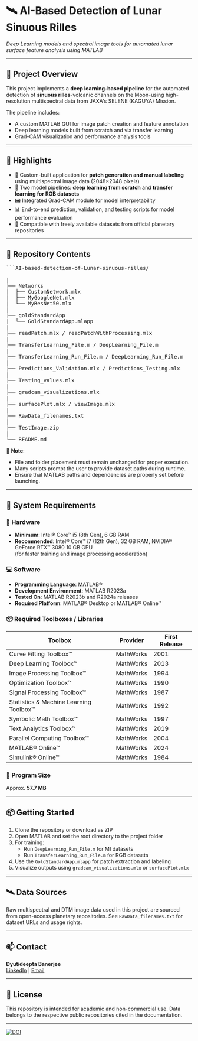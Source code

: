 # 🛰️ AI-Based Detection of Lunar Sinuous Rilles  
_Deep Learning models and spectral image tools for automated lunar surface feature analysis using MATLAB_

---

## 🌌 Project Overview  
This project implements a **deep learning-based pipeline** for the automated detection of **sinuous rilles**-volcanic channels on the Moon-using high-resolution multispectral data from JAXA's SELENE (KAGUYA) Mission.

The pipeline includes:
- A custom MATLAB GUI for image patch creation and feature annotation  
- Deep learning models built from scratch and via transfer learning  
- Grad-CAM visualization and performance analysis tools

---

## 🚀 Highlights  
- 🌈 Custom-built application for **patch generation and manual labeling** using multispectral image data (2048×2048 pixels)  
- 🧠 Two model pipelines: **deep learning from scratch** and **transfer learning for RGB datasets**  
- 🖼️ Integrated Grad-CAM module for model interpretability  
- 📊 End-to-end prediction, validation, and testing scripts for model performance evaluation  
- 🔄 Compatible with freely available datasets from official planetary repositories  

---

## 📂 Repository Contents  

<pre>```AI-based-detection-of-Lunar-sinuous-rilles/

| 
├── Networks                                                         # Deep Learning network files customized for training on multispectral lunar datasets 
|  ├── CustomNetwork.mlx
|  ├── MyGoogleNet.mlx
|  └── MyResNet50.mlx
|
├── goldStandardApp                                                  # MATLAB App for manual annotation and patch generation from MI/DTM data 
|  └── GoldStandardApp.mlapp
|
├── readPatch.mlx / readPatchWithProcessing.mlx                      # Custom preprocessing functions (also embedded in the app) 
|
├── TransferLearning_File.m / DeepLearning_File.m                    # Scripts defining the model architectures and training logic 
|
├── TransferLearning_Run_File.m / DeepLearning_Run_File.m            # Launch scripts to train models (MI and RGB datasets) 
|
├── Predictions_Validation.mlx / Predictions_Testing.mlx             # Save and analyze prediction statistics from trained models 
|
├── Testing_values.mlx                                               # Apply models to isolated test sets 
|
├── gradcam_visualizations.mlx                                       # Generate Grad-CAM visualizations for model explainability 
|
├── surfacePlot.mlx / viewImage.mlx                                  # Visualize raw and processed images or patches 
|
├── RawData_filenames.txt                                            # Source URLs and metadata of raw datasets used 
|
├── TestImage.zip                                                    # Sample dataset to reproduce and test the application 
|
└── README.md                                                        # Project description and documentation```</pre>

📝 **Note**:  
- File and folder placement must remain unchanged for proper execution.  
- Many scripts prompt the user to provide dataset paths during runtime.  
- Ensure that MATLAB paths and dependencies are properly set before launching.

---

## 🧰 System Requirements

### 🔧 Hardware
- **Minimum**: Intel® Core™ i5 (8th Gen), 6 GB RAM
- **Recommended**: Intel® Core™ i7 (12th Gen), 32 GB RAM, NVIDIA® GeForce RTX™ 3080 10 GB GPU  
  (for faster training and image processing acceleration)

### 💻 Software
- **Programming Language**: MATLAB®  
- **Development Environment**: MATLAB R2023a  
- **Tested On**: MATLAB R2023b and R2024a releases  
- **Required Platform**: MATLAB® Desktop or MATLAB® Online™

### 📦 Required Toolboxes / Libraries
| Toolbox | Provider | First Release |
|--------|----------|---------------|
| Curve Fitting Toolbox™ | MathWorks | 2001 |
| Deep Learning Toolbox™ | MathWorks | 2013 |
| Image Processing Toolbox™ | MathWorks | 1994 |
| Optimization Toolbox™ | MathWorks | 1990 |
| Signal Processing Toolbox™ | MathWorks | 1987 |
| Statistics & Machine Learning Toolbox™ | MathWorks | 1992 |
| Symbolic Math Toolbox™ | MathWorks | 1997 |
| Text Analytics Toolbox™ | MathWorks | 2019 |
| Parallel Computing Toolbox™ | MathWorks | 2004 |
| MATLAB® Online™ | MathWorks | 2024 |
| Simulink® Online™ | MathWorks | 1984 |

### 📁 Program Size
Approx. **57.7 MB**

---

## 📦 Getting Started  
1. Clone the repository or download as ZIP  
2. Open MATLAB and set the root directory to the project folder  
3. For training:
   - Run `DeepLearning_Run_File.m` for MI datasets  
   - Run `TransferLearning_Run_File.m` for RGB datasets  
4. Use the `GoldStandardApp.mlapp` for patch extraction and labeling  
5. Visualize outputs using `gradcam_visualizations.mlx` or `surfacePlot.mlx`

---

## 🛰 Data Sources  
Raw multispectral and DTM image data used in this project are sourced from open-access planetary repositories. See `RawData_filenames.txt` for dataset URLs and usage rights.

---

## 📫 Contact  
**Dyutideepta Banerjee**  
[LinkedIn](https://www.linkedin.com/in/dyutideepta-banerjee/) | [Email](mailto:dyutideepta.banerjee@gmail.com)

---

## 📄 License  
This repository is intended for academic and non-commercial use. Data belongs to the respective public repositories cited in the documentation.

---


[![DOI](https://zenodo.org/badge/DOI/10.5281/zenodo.15462412.svg)](https://doi.org/10.5281/zenodo.15462412)
